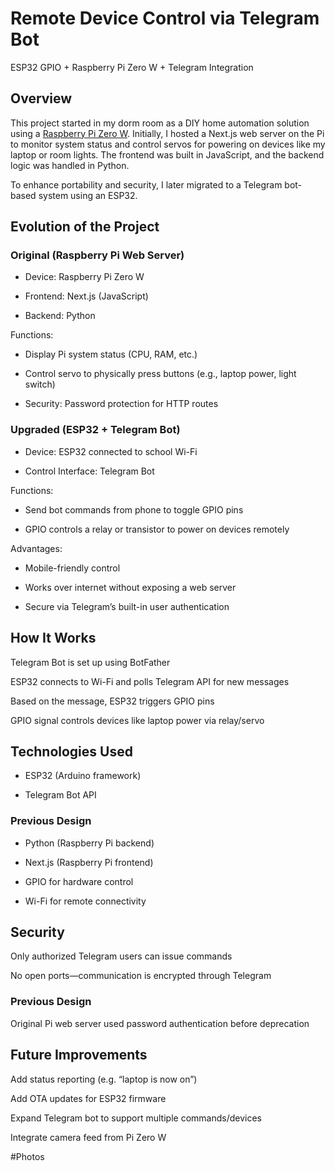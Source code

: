 # Remote Device Control via Telegram Bot
ESP32 GPIO + Raspberry Pi Zero W + Telegram Integration

## Overview
This project started in my dorm room as a DIY home automation solution using a [Raspberry Pi Zero W](https://github.com/jackshisd/Pi-Zero-Server). Initially, I hosted a Next.js web server on the Pi to monitor system status and control servos for powering on devices like my laptop or room lights. The frontend was built in JavaScript, and the backend logic was handled in Python.

To enhance portability and security, I later migrated to a Telegram bot-based system using an ESP32.

## Evolution of the Project
### Original (Raspberry Pi Web Server)
* Device: Raspberry Pi Zero W

* Frontend: Next.js (JavaScript)

* Backend: Python

Functions:

* Display Pi system status (CPU, RAM, etc.)

* Control servo to physically press buttons (e.g., laptop power, light switch)

* Security: Password protection for HTTP routes

### Upgraded (ESP32 + Telegram Bot)
* Device: ESP32 connected to school Wi-Fi

* Control Interface: Telegram Bot

Functions:

* Send bot commands from phone to toggle GPIO pins

* GPIO controls a relay or transistor to power on devices remotely

Advantages:

* Mobile-friendly control

* Works over internet without exposing a web server

* Secure via Telegram’s built-in user authentication

## How It Works
Telegram Bot is set up using BotFather

ESP32 connects to Wi-Fi and polls Telegram API for new messages

Based on the message, ESP32 triggers GPIO pins

GPIO signal controls devices like laptop power via relay/servo

## Technologies Used
* ESP32 (Arduino framework)

* Telegram Bot API

### Previous Design

* Python (Raspberry Pi backend)

* Next.js (Raspberry Pi frontend)

* GPIO for hardware control

* Wi-Fi for remote connectivity

## Security
Only authorized Telegram users can issue commands

No open ports—communication is encrypted through Telegram

### Previous Design

Original Pi web server used password authentication before deprecation

## Future Improvements
Add status reporting (e.g. “laptop is now on”)

Add OTA updates for ESP32 firmware

Expand Telegram bot to support multiple commands/devices

Integrate camera feed from Pi Zero W

#Photos
